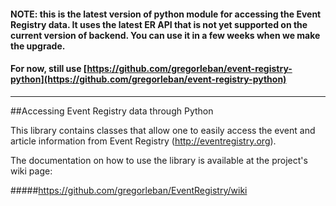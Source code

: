 
#### NOTE: this is the latest version of python module for accessing the Event Registry data. It uses the latest ER API that is not yet supported on the current version of backend. You can use it in a few weeks when we make the upgrade. 
#### For now, still use [https://github.com/gregorleban/event-registry-python](https://github.com/gregorleban/event-registry-python)

----------


##Accessing Event Registry data through Python

This library contains classes that allow one to easily access the event and article information from Event Registry (http://eventregistry.org).

The documentation on how to use the library is available at the project's wiki page: 

#####https://github.com/gregorleban/EventRegistry/wiki